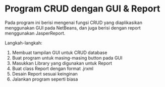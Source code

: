 # Program CRUD dengan GUI & Report

Pada program ini berisi mengenai fungsi CRUD yang diaplikasikan menggunakan GUI pada NetBeans, dan juga berisi dengan report menggunakan JasperReport. 

Langkah-langkah: 
1. Membuat tampilan GUI untuk CRUD database
2. Buat program untuk masing-masing button pada GUI
3. Masukkan Library yang digunakan untuk Report
4. Buat class Report dengan format .jrxml
5. Desain Report sesuai keinginan
6. Jalankan program seperti biasa
